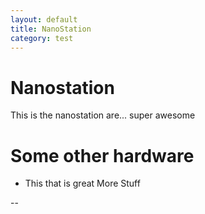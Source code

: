 ```yaml
---
layout: default
title: NanoStation
category: test
---
```


# Nanostation
This is the nanostation are... super awesome


# Some other hardware
* This that is great
More Stuff


--
